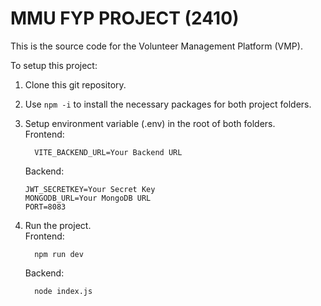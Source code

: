 # MMU FYP PROJECT (2410)

This is the source code for the Volunteer Management Platform (VMP).

To setup this project:
1. Clone this git repository.
2. Use `npm -i` to install the necessary packages for both project folders.
3. Setup environment variable (.env) in the root of both folders.\
   Frontend:
   ```env
	 VITE_BACKEND_URL=Your Backend URL
   ```

	 Backend:
   ```env
   JWT_SECRETKEY=Your Secret Key
   MONGODB_URL=Your MongoDB URL
   PORT=8083
   ```
	
5. Run the project.\
	 Frontend:
   ```
	 npm run dev
   ```

	 Backend:
   ```
	 node index.js
   ```
